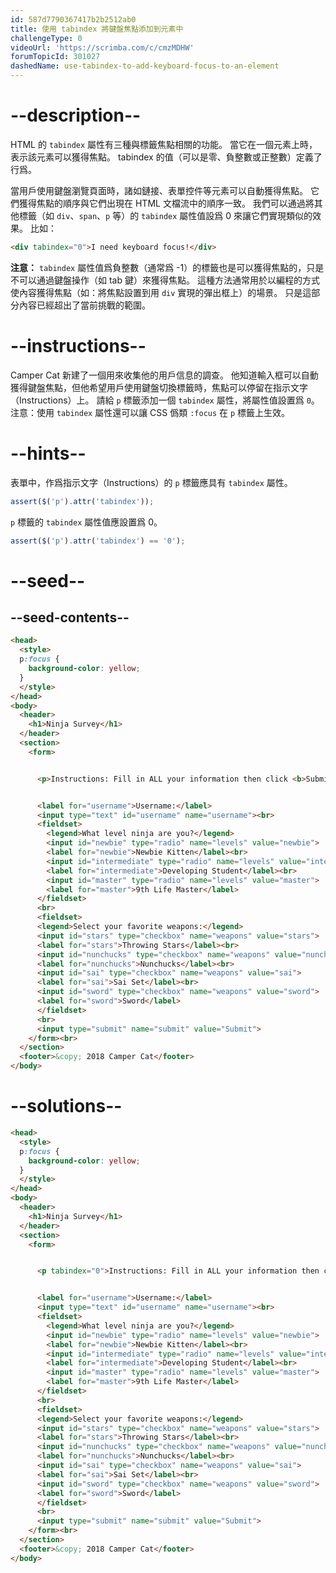 ```yaml
---
id: 587d7790367417b2b2512ab0
title: 使用 tabindex 將鍵盤焦點添加到元素中
challengeType: 0
videoUrl: 'https://scrimba.com/c/cmzMDHW'
forumTopicId: 301027
dashedName: use-tabindex-to-add-keyboard-focus-to-an-element
---
```


# --description--

HTML 的 `tabindex` 屬性有三種與標籤焦點相關的功能。 當它在一個元素上時，表示該元素可以獲得焦點。 tabindex 的值（可以是零、負整數或正整數）定義了行爲。

當用戶使用鍵盤瀏覽頁面時，諸如鏈接、表單控件等元素可以自動獲得焦點。 它們獲得焦點的順序與它們出現在 HTML 文檔流中的順序一致。 我們可以通過將其他標籤（如 `div`、`span`、`p` 等）的 `tabindex` 屬性值設爲 0 來讓它們實現類似的效果。 比如：

```html
<div tabindex="0">I need keyboard focus!</div>
```

**注意：** `tabindex` 屬性值爲負整數（通常爲 -1）的標籤也是可以獲得焦點的，只是不可以通過鍵盤操作（如 tab 鍵）來獲得焦點。 這種方法通常用於以編程的方式使內容獲得焦點（如：將焦點設置到用 `div` 實現的彈出框上）的場景。 只是這部分內容已經超出了當前挑戰的範圍。

# --instructions--

Camper Cat 新建了一個用來收集他的用戶信息的調查。 他知道輸入框可以自動獲得鍵盤焦點，但他希望用戶使用鍵盤切換標籤時，焦點可以停留在指示文字（Instructions）上。 請給 `p` 標籤添加一個 `tabindex` 屬性，將屬性值設置爲 `0`。 注意：使用 `tabindex` 屬性還可以讓 CSS 僞類 `:focus` 在 `p` 標籤上生效。

# --hints--

表單中，作爲指示文字（Instructions）的 `p` 標籤應具有 `tabindex` 屬性。

```js
assert($('p').attr('tabindex'));
```

`p` 標籤的 `tabindex` 屬性值應設置爲 0。

```js
assert($('p').attr('tabindex') == '0');
```

# --seed--

## --seed-contents--

```html
<head>
  <style>
  p:focus {
    background-color: yellow;
  }
  </style>
</head>
<body>
  <header>
    <h1>Ninja Survey</h1>
  </header>
  <section>
    <form>


      <p>Instructions: Fill in ALL your information then click <b>Submit</b></p>


      <label for="username">Username:</label>
      <input type="text" id="username" name="username"><br>
      <fieldset>
        <legend>What level ninja are you?</legend>
        <input id="newbie" type="radio" name="levels" value="newbie">
        <label for="newbie">Newbie Kitten</label><br>
        <input id="intermediate" type="radio" name="levels" value="intermediate">
        <label for="intermediate">Developing Student</label><br>
        <input id="master" type="radio" name="levels" value="master">
        <label for="master">9th Life Master</label>
      </fieldset>
      <br>
      <fieldset>
      <legend>Select your favorite weapons:</legend>
      <input id="stars" type="checkbox" name="weapons" value="stars">
      <label for="stars">Throwing Stars</label><br>
      <input id="nunchucks" type="checkbox" name="weapons" value="nunchucks">
      <label for="nunchucks">Nunchucks</label><br>
      <input id="sai" type="checkbox" name="weapons" value="sai">
      <label for="sai">Sai Set</label><br>
      <input id="sword" type="checkbox" name="weapons" value="sword">
      <label for="sword">Sword</label>
      </fieldset>
      <br>
      <input type="submit" name="submit" value="Submit">
    </form><br>
  </section>
  <footer>&copy; 2018 Camper Cat</footer>
</body>
```

# --solutions--

```html
<head>
  <style>
  p:focus {
    background-color: yellow;
  }
  </style>
</head>
<body>
  <header>
    <h1>Ninja Survey</h1>
  </header>
  <section>
    <form>


      <p tabindex="0">Instructions: Fill in ALL your information then click <b>Submit</b></p>


      <label for="username">Username:</label>
      <input type="text" id="username" name="username"><br>
      <fieldset>
        <legend>What level ninja are you?</legend>
        <input id="newbie" type="radio" name="levels" value="newbie">
        <label for="newbie">Newbie Kitten</label><br>
        <input id="intermediate" type="radio" name="levels" value="intermediate">
        <label for="intermediate">Developing Student</label><br>
        <input id="master" type="radio" name="levels" value="master">
        <label for="master">9th Life Master</label>
      </fieldset>
      <br>
      <fieldset>
      <legend>Select your favorite weapons:</legend>
      <input id="stars" type="checkbox" name="weapons" value="stars">
      <label for="stars">Throwing Stars</label><br>
      <input id="nunchucks" type="checkbox" name="weapons" value="nunchucks">
      <label for="nunchucks">Nunchucks</label><br>
      <input id="sai" type="checkbox" name="weapons" value="sai">
      <label for="sai">Sai Set</label><br>
      <input id="sword" type="checkbox" name="weapons" value="sword">
      <label for="sword">Sword</label>
      </fieldset>
      <br>
      <input type="submit" name="submit" value="Submit">
    </form><br>
  </section>
  <footer>&copy; 2018 Camper Cat</footer>
</body>
```

